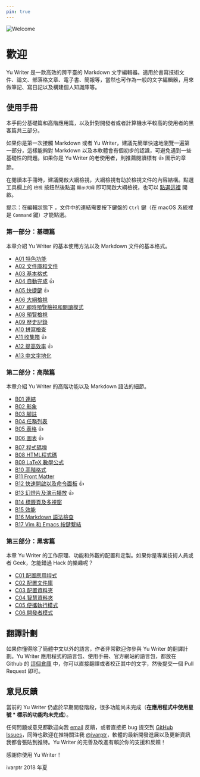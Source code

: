 ```yaml
---
pin: true
---
```

![Welcome](images/bookstore.jpg)

# 歡迎

Yu Writer 是一款高效的跨平臺的 Markdown 文字編輯器。適用於書寫技術文件、論文、部落格文章、電子書、簡報等，當然也可作為一般的文字編輯器，用來做筆記、寫日記以及構建個人知識庫等。

## 使用手冊

本手冊分基礎篇和高階應用篇，以及針對開發者或者計算機水平較高的使用者的黑客篇共三部分。

如果你是第一次接觸 Markdown 或者 Yu Writer，建議先簡單快速地瀏覽一遍第一部分，這樣能夠對 Markdown 以及本軟體會有個初步的認識，可避免遇到一些基礎性的問題。如果你是 Yu Writer 的老使用者，則推薦閱讀標有 👍 圖示的章節。

在閱讀本手冊時，建議開啟大綱檢視，大綱檢視有助於檢視文件的內容結構。點選工具欄上的 `檢視` 按鈕然後點選 `顯示大綱` 即可開啟大綱檢視，也可以 [點選這裡]($command:toggle-outline) 開啟。

提示：在編輯狀態下 ，文件中的連結需要按下鍵盤的 `Ctrl` 鍵（在 macOS 系統裡是 `Command` 鍵）才能點選。

### 第一部分：基礎篇

本章介紹 Yu Writer 的基本使用方法以及 Markdown 文件的基本格式。

* [A01 特色功能](a01-特色功能)
* [A02 文件庫和文件](a02-文件庫和文件)
* [A03 基本格式](a03-基本格式)
* [A04 自動完成](a04-自動完成) 👍
* [A05 快捷鍵](a05-快捷鍵) 👍
* [A06 大綱檢視](a06-大綱檢視)
* [A07 即時預覽檢視和閱讀模式](a07-即時預覽檢視和閱讀模式)
* [A08 預覽檢視](a08-預覽檢視)
* [A09 歷史記錄](a09-歷史記錄)
* [A10 拼寫檢查](a10-拼寫檢查)
* [A11 收集箱](a11-收集箱) 👍
* [A12 提高效率](a12-提高效率) 👍
* [A13 中文字地化](a13-中文字地化)

### 第二部分：高階篇

本章介紹 Yu Writer 的高階功能以及 Markdown 語法的細節。

* [B01 連結](b01-連結)
* [B02 影象](b02-影象)
* [B03 腳註](b03-腳註)
* [B04 任務列表](b04-任務列表)
* [B05 表格](b05-表格) 👍
* [B06 圖表](b06-圖表) 👍
* [B07 程式碼塊](b07-程式碼塊)
* [B08 HTML程式碼](b08-html程式碼)
* [B09 LaTeX 數學公式](b08-latex-數學公式)
* [B10 高階格式](b09-高階格式)
* [B11 Front Matter](b10-front-matter)
* [B12 快速開啟以及命令面板](b11-快速開啟以及命令面板) 👍
* [B13 幻燈片及演示播放](b12-幻燈片及演示播放) 👍
* [B14 標籤頁及多視窗](b13-標籤頁及多視窗)
* [B15 效能](b14-效能)
* [B16 Markdown 語法檢查](b15-markdown-語法檢查)
* [B17 Vim 和 Emacs 按鍵繫結](b16-vim-和-emacs-按鍵繫結)

### 第三部分：黑客篇

本章 Yu Writer 的工作原理、功能和外觀的配置和定製。如果你是專業技術人員或者 Geek，怎能錯過 Hack 的樂趣呢？

* [C01 配置應用程式](c01-配置應用程式)
* [C02 配置文件庫](c02-配置文件庫)
* [C03 配置資料夾](c03-配置資料夾)
* [C04 智慧資料夾](c04-智慧資料夾)
* [C05 便攜執行模式](c05-便攜執行模式)
* [C06 開發者模式](c06-開發者模式)

## 翻譯計劃

如果你懂得除了簡體中文以外的語言，作者非常歡迎你參與 Yu Writer 的翻譯計劃。Yu Writer 應用程式的語言包、使用手冊、官方網站的語言包，都放在 Github 的 [這個倉庫](https://github.com/ivarptr/yu-writer.translate) 中，你可以直接翻譯或者校正其中的文字，然後提交一個 Pull Request 即可。

## 意見反饋

當前的 Yu Writer 仍處於早期開發階段，很多功能尚未完成（**在應用程式中使用星號 * 標示的功能均未完成**）。

任何問題或意見都歡迎向我 [email](mailto:hippospark@gmail.com) 反饋，或者直接把 bug 提交到 [GitHub Issues](https://github.com/ivarptr/yu-writer.site/issues)，同時也歡迎在推特關注我 [@ivarptr](https://twitter.com/ivarptr)，軟體的最新開發進展以及更新資訊我都會張貼到推特。Yu Writer 的完善及改進有賴於你的支援和反饋！

感謝你使用 Yu Writer！

ivarptr
2018 年夏